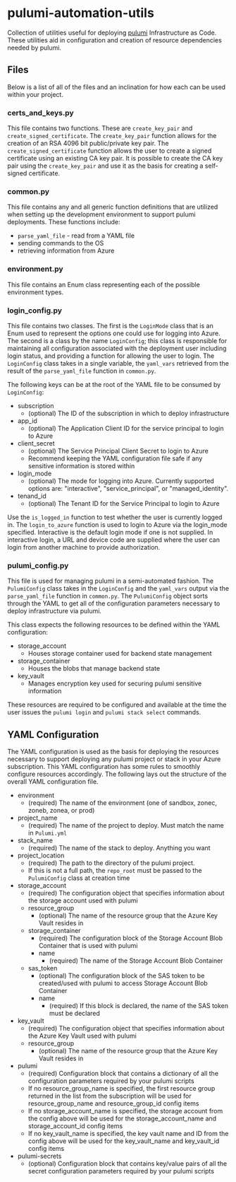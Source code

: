 # pulumi-automation-utils
Collection of utilities useful for deploying [pulumi](https://www.pulumi.com/docs/) 
Infrastructure as Code. These utilities aid in configuration and creation of 
resource dependencies needed by pulumi. 

## Files

Below is a list of all of the files and an inclination for how each can be
used within your project.

### certs_and_keys.py

This file contains two functions. These are `create_key_pair` and 
`create_signed_certificate`. The `create_key_pair` function allows for the 
creation of an RSA 4096 bit public/private key pair. The 
`create_signed_certificate` function allows the user to create a signed 
certificate using an existing CA key pair. It is possible to create the CA 
key pair using the `create_key_pair` and use it as the basis for creating 
a self-signed certificate.

### common.py

This file contains any and all generic function definitions that are 
utilized when setting up the development environment to support pulumi 
deployments. These functions include:

- `parse_yaml_file` - read from a YAML file
- sending commands to the OS
- retrieving information from Azure

### environment.py

This file contains an Enum class representing each of the possible 
environment types.

### login_config.py

This file contains two classes. The first is the `LoginMode` class that is an 
Enum used to represent the options one could use for logging into Azure. The 
second is a class by the name `LoginConfig`; this class is responsible for 
maintaining all configuration associated with the deployment user including 
login status, and providing a function for allowing the user to login. The 
`LoginConfig` class takes in a single variable, the `yaml_vars` retrieved 
from the result of the `parse_yaml_file` function in `common.py`. 

The following keys can be at the root of the YAML file to be consumed by 
`LoginConfig`:
- subscription
  - (optional) The ID of the subscription in which to deploy infrastructure
- app_id
  - (optional) The Application Client ID for the service principal to login to 
    Azure
- client_secret
  - (optional) The Service Principal Client Secret to login to Azure
  - Recommend keeping the YAML configuration file safe if any sensitive 
    information is stored within
- login_mode
  - (optional) The mode for logging into Azure. Currently supported options 
    are: "interactive", "service_principal", or "managed_identity".
- tenand_id
  - (optional) The Tenant ID for the Service Principal to login to Azure

Use the `is_logged_in` function to test whether the user is currently logged 
in. The `login_to_azure` function is used to login to Azure via the login_mode 
specified. Interactive is the default login mode if one is not supplied. In 
interactive login, a URL and device code are supplied where the user can 
login from another machine to provide authorization.

### pulumi_config.py

This file is used for managing pulumi in a semi-automated fashion. The 
`PulumiConfig` class takes in the `LoginConfig` and the `yaml_vars` output via 
the `parse_yaml_file` function in `common.py`. The `PulumiConfig` object sorts
through the YAML to get all of the configuration parameters necessary to deploy 
infrastructure via pulumi. 

This class expects the following resources to be defined within the YAML configuration:
- storage_account
  - Houses storage container used for backend state management
- storage_container
  - Houses the blobs that manage backend state
- key_vault
  - Manages encryption key used for securing pulumi sensitive information

These resources are required to be configured and available at the time the 
user issues the `pulumi login` and `pulumi stack select` commands. 

## YAML Configuration

The YAML configuration is used as the basis for deploying the resources 
necessary to support deploying any pulumi project or stack in your Azure 
subscription. This YAML configuration has some rules to smoothly configure 
resources accordingly. The following lays out the structure of the overall 
YAML configuration file.

- environment
  - (required) The name of the environment (one of sandbox, zonec, zoneb, 
  zonea, or prod)
- project_name
  - (required) The name of the project to deploy. Must match the name in 
  `Pulumi.yml`
- stack_name
  - (required) The name of the stack to deploy. Anything you want 
- project_location
  - (required) The path to the directory of the pulumi project.
  - If this is not a full path, the `repo_root` must be passed to the 
  `PulumiConfig` class at creation time
- storage_account
  - (required) The configuration object that specifies information about the 
  storage account used with pulumi
  - resource_group
    - (optional) The name of the resource group that the Azure Key Vault 
    resides in
  - storage_container
    - (required) The configuration block of the Storage Account Blob Container 
    that is used with pulumi
    - name
      - (required) The name of the Storage Account Blob Container
  - sas_token
    - (optional) The configuration block of the SAS token to be created/used 
    with pulumi to access Storage Account Blob Container
    - name 
      - (required) If this block is declared, the name of the SAS token must be
      declared
- key_vault
  - (required) The configuration object that specifies information about the 
  Azure Key Vault used with pulumi
  - resource_group
    - (optional) The name of the resource group that the Azure Key Vault 
    resides in
- pulumi
  - (required) Configuration block that contains a dictionary of all the 
  configuration parameters required by your pulumi scripts
  - If no resource_group_name is specified, the first resource group returned 
  in the list from the subscription will be used for resource_group_name and 
  resource_group_id config items
  - If no storage_account_name is specified, the storage account from the 
  config above will be used for the storage_account_name and storage_account_id
  config items
  - If no key_vault_name is specified, the key vault name and ID from the 
  config above will be used for the key_vault_name and key_vault_id config 
  items
- pulumi-secrets
  - (optional) Configuration block that contains key/value pairs of all the 
  secret configuration parameters required by your pulumi scripts